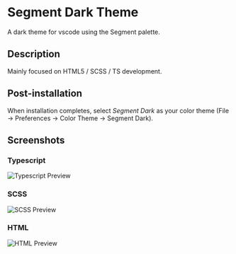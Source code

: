 # Segment Dark Theme

A dark theme for vscode using the Segment palette.

## Description

Mainly focused on HTML5 / SCSS / TS development.

## Post-installation

When installation completes, select _Segment Dark_ as your color theme (File → Preferences → Color Theme → Segment Dark).

## Screenshots

### Typescript

![Typescript Preview]('/libs/editor-themes/segment-dark-theme/themes/images/ts.png' 'Typescript Preview')

### SCSS

![SCSS Preview]('/libs/editor-themes/segment-dark-theme/themes/images/scss.png' 'SCSS Preview')

### HTML

![HTML Preview]('/libs/editor-themes/segment-dark-theme/themes/images/html.png' 'HTML Preview')
